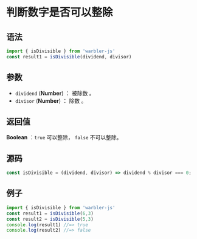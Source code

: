 <!--
 * @Author: 一尾流莺
 * @Description:判断数字是否可以整除
 * @Date: 2021-09-15 11:19:03
 * @LastEditTime: 2021-09-26 14:24:44
 * @FilePath: \warblerjs-guide\docs\guide\number\isDivisible.md
-->
# 判断数字是否可以整除

## 语法

```js
import { isDivisible } from 'warbler-js'
const result1 = isDivisible(dividend, divisor)
```

## 参数

- `dividend` (**Number**) ： 被除数 。
- `divisor` (**Number**) ： 除数 。

## 返回值

**Boolean** ：`true` 可以整除， `false` 不可以整除。


## 源码

```js
const isDivisible = (dividend, divisor) => dividend % divisor === 0;
```

## 例子

```js
import { isDivisible } from 'warbler-js'
const result1 = isDivisible(6,3)
const result2 = isDivisible(5,3)
console.log(result1) //=> true
console.log(result2) //=> false
```